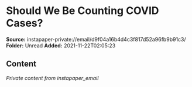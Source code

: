 # Should We Be Counting COVID Cases?

**Source:** instapaper-private://email/d9f04a16b4d4c3f817d52a96fb9b91c3/
**Folder:** Unread
**Added:** 2021-11-22T02:05:23




## Content
*Private content from instapaper_email*

